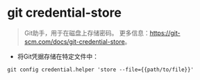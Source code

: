 # git credential-store

> Git助手，用于在磁盘上存储密码。
> 更多信息：<https://git-scm.com/docs/git-credential-store>。

- 将Git凭据存储在特定文件中：

`git config credential.helper 'store --file={{path/to/file}}'`